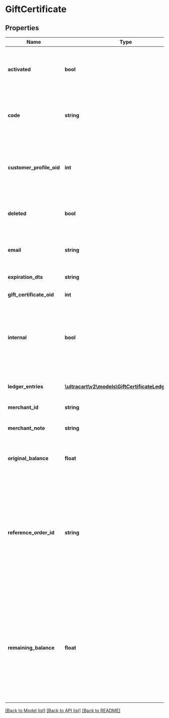 # GiftCertificate

## Properties
Name | Type | Description | Notes
------------ | ------------- | ------------- | -------------
**activated** | **bool** | True if this gift certificate is activated and ready to apply to purchases. | [optional] 
**code** | **string** | The code used by the customer to purchase against this gift certificate. | [optional] 
**customer_profile_oid** | **int** | This is the customer profile oid associated with this internally managed gift certificate. | [optional] 
**deleted** | **bool** | True if this gift certificate was deleted. | [optional] 
**email** | **string** | Email of the customer associated with this gift certificate. | [optional] 
**expiration_dts** | **string** | Expiration date time. | [optional] 
**gift_certificate_oid** | **int** | Gift certificate oid. | [optional] 
**internal** | **bool** | This is an internally managed gift certificate associated with the loyalty cash rewards program. | [optional] 
**ledger_entries** | [**\ultracart\v2\models\GiftCertificateLedgerEntry[]**](GiftCertificateLedgerEntry.md) | A list of all ledger activity for this gift certificate. | [optional] 
**merchant_id** | **string** | Merchant Id | [optional] 
**merchant_note** | **string** | A list of all ledger activity for this gift certificate. | [optional] 
**original_balance** | **float** | Original balance of the gift certificate. | [optional] 
**reference_order_id** | **string** | The order used to purchase this gift certificate.  This value is ONLY set during checkout when a certificate is purchased, not when it is used.  Any usage is recorded in the ledger | [optional] 
**remaining_balance** | **float** | The remaining balance on the gift certificate.  This is never set directly, but calculated from the ledger.  To change the remaining balance, add a ledger entry. | [optional] 

[[Back to Model list]](../README.md#documentation-for-models) [[Back to API list]](../README.md#documentation-for-api-endpoints) [[Back to README]](../README.md)


